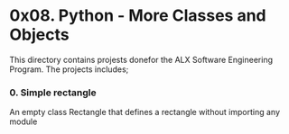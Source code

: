 # 0x08. Python - More Classes and Objects
This directory contains projests donefor the ALX Software Engineering Program.
The projects includes; 
### 0. Simple rectangle
An empty class Rectangle that defines a rectangle without importing any module
